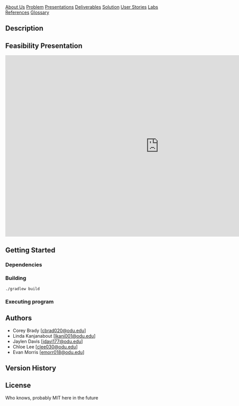 <div class="button-group">
    <a href="#" class="big button primary">About Us</a>
    <a href="#" class="big button">Problem</a>
    <a href="#" class="big button">Presentations</a>
    <a href="#" class="big button">Deliverables</a>
    <a href="#" class="big button">Solution</a>
    <a href="#" class="big button">User Stories</a>
    <a href="#" class="big button">Labs</a>
    <a href="#" class="big button">References</a>
    <a href="#" class="big button">Glossary</a>


</div>

## Description

## Feasibility Presentation

<iframe src="https://docs.google.com/presentation/d/e/2PACX-1vSUzKP_YQTF9A1PE2V3U93Hs58x7yRdsM36Nca5urHOIMuz61TwgfxJ6kRgNIkKqEBfmQxPETVxfTBd/embed?start=false&loop=false&delayms=3000" frameborder="0" width="960" height="569" allowfullscreen="true" mozallowfullscreen="true" webkitallowfullscreen="true"></iframe>

## Getting Started

### Dependencies


### Building

```
./gradlew build
```

### Executing program


## Authors

* Corey Brady [cbrad020@odu.edu]
* Linda Kanjanabout [lkanj001@odu.edu]
* Jaylen Davis [jdavi177@odu.edu]
* Chloe Lee [clee030@odu.edu] 
* Evan Morris [emorr018@odu.edu] 

## Version History


## License

Who knows, probably MIT here in the future

